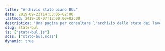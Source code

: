 ```yaml
---
title: "Archivio stato piano BUL"
date: 2019-09-23T14:53:05+02:00
lastmod: 2019-10-07T12:00:00+02:00
description: "Una pagina per consultare l'archivio dello stato dei lavori del piano nazionale banda ultralarga, comune per comune"
slug: stato-bul
js: ["stato-bul.js"]
scss: ["stato-bul.scss"]
dynamic: true
---
```


<div id="statobul"></div>
